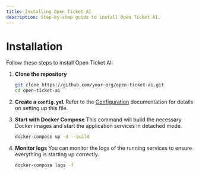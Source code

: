 ```yaml
---
title: Installing Open Ticket AI
description: Step-by-step guide to install Open Ticket AI.
---
```


# Installation

Follow these steps to install Open Ticket AI:

1.  **Clone the repository**
    ```bash
    git clone https://github.com/your-org/open-ticket-ai.git
    cd open-ticket-ai
    ```

2.  **Create a `config.yml`**
    Refer to the [Configuration](../reference/configuration-reference.md) documentation for details on setting up this file.

3.  **Start with Docker Compose**
    This command will build the necessary Docker images and start the application services in detached mode.
    ```bash
    docker-compose up -d --build
    ```

4.  **Monitor logs**
    You can monitor the logs of the running services to ensure everything is starting up correctly.
    ```bash
    docker-compose logs -f
    ```
